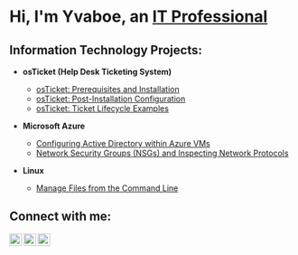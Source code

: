 <h1>Hi, I'm Yvaboe, an <a href="https://linkedin.com/in/Josh">IT Professional</a></h1>

<h2> Information Technology Projects:</h2>

- <b>osTicket (Help Desk Ticketing System)</b>
  - [osTicket: Prerequisites and Installation](https://github.com/YvaEm/osticket-prereqs)
  - [osTicket: Post-Installation Configuration](https://github.com/YvaEm/post-install-config)
  - [osTicket: Ticket Lifecycle Examples](https://github.com/YvaEm/ticket-lifecycle)
- <b>Microsoft Azure</b>
  - [Configuring Active Directory within Azure VMs](https://github.com/YvaEm/configure-ad)
  - [Network Security Groups (NSGs) and Inspecting Network Protocols](https://github.com/YvaEm/azure-network-protocols)

- <b>Linux</b>
  - [Manage Files from the Command Line](https://github.com/YvaEm/manage-files-from-command-line)

<h2>Connect with me:</h2>

[<img align="left" alt="Josh | Twitter" width="22px" src="https://cdn.jsdelivr.net/npm/simple-icons@v3/icons/twitter.svg" />][twitter]
[<img align="left" alt="Josh | LinkedIn" width="22px" src="https://cdn.jsdelivr.net/npm/simple-icons@v3/icons/linkedin.svg" />][linkedin]
[<img align="left" alt="Josh | Instagram" width="22px" src="https://cdn.jsdelivr.net/npm/simple-icons@v3/icons/instagram.svg" />][instagram]

[twitter]: https://twitter.com/Josh
[instagram]: https://www.instagram.com/Josh
[linkedin]: https://linkedin.com/in/Josh
